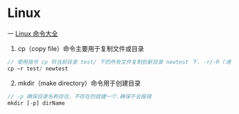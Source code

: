 <!--
 * @Author: TerryMin
 * @Date: 2023-06-05 17:44:39
 * @LastEditors: TerryMin
 * @LastEditTime: 2023-06-05 18:01:05
 * @Description: file not
-->

# Linux

一 [Linux 命令大全](https://www.runoob.com/linux/linux-command-manual.html)

1. cp（copy file）命令主要用于复制文件或目录

```js
// 使用指令 cp 将当前目录 test/ 下的所有文件复制到新目录 newtest 下. -r/-R (递归：recursion)
cp –r test/ newtest 
```

2. mkdir（make directory）命令用于创建目录
```js
// -p 确保目录名称存在，不存在的就建一个.确保不会报错
mkdir [-p] dirName
```
